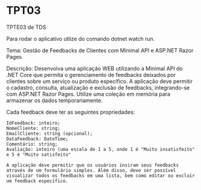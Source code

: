 # TPT03
TPTE03 de TDS

Para rodar o aplicativo utlize do comando dotnet watch run.

Tema: Gestão de Feedbacks de Clientes com Minimal API e ASP.NET Razor Pages

Descrição: Desenvolva uma aplicação WEB utilizando a Minimal API do .NET Core que permita o gerenciamento de feedbacks deixados por clientes sobre um serviço ou produto específico. A aplicação deve permitir o cadastro, consulta, atualização e exclusão de feedbacks, integrando-se com ASP.NET Razor Pages. Utilize uma coleção em memória para armazenar os dados temporariamente.

Cada feedback deve ter as seguintes propriedades:

    IdFeedback: inteiro;
    NomeCliente: string;
    EmailCliente: string (opcional);
    DataFeedback: DateTime;
    Comentário: string;
    Avaliação: inteiro (uma escala de 1 a 5, onde 1 é "Muito insatisfeito" e 5 é "Muito satisfeito"

    A aplicação deve permitir que os usuários insiram seus feedbacks através de um formulário simples. Além disso, deve ser possível visualizar todos os feedbacks em uma lista, bem como editar ou excluir um feedback específico.
